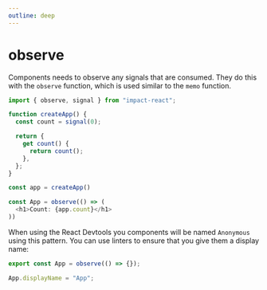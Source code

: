 ```yaml
---
outline: deep
---
```


# observe

Components needs to observe any signals that are consumed. They do this with the `observe` function, which is used similar to the `memo` function.

```ts
import { observe, signal } from "impact-react";

function createApp() {
  const count = signal(0);

  return {
    get count() {
      return count();
    },
  };
}

const app = createApp()

const App = observe(() => (
  <h1>Count: {app.count}</h1>
))
```

When using the React Devtools you components will be named `Anonymous` using this pattern. You can use linters to ensure that you give them a display name:

```ts
export const App = observe(() => {});

App.displayName = "App";
```
